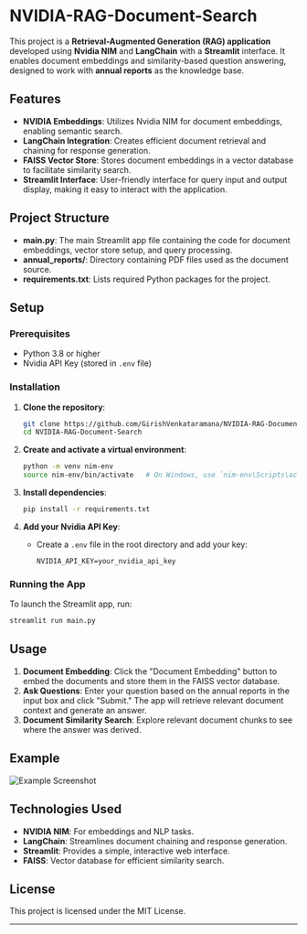 # NVIDIA-RAG-Document-Search

This project is a **Retrieval-Augmented Generation (RAG) application** developed using **Nvidia NIM** and **LangChain** with a **Streamlit** interface. It enables document embeddings and similarity-based question answering, designed to work with **annual reports** as the knowledge base.

## Features

- **NVIDIA Embeddings**: Utilizes Nvidia NIM for document embeddings, enabling semantic search.
- **LangChain Integration**: Creates efficient document retrieval and chaining for response generation.
- **FAISS Vector Store**: Stores document embeddings in a vector database to facilitate similarity search.
- **Streamlit Interface**: User-friendly interface for query input and output display, making it easy to interact with the application.

## Project Structure

- **main.py**: The main Streamlit app file containing the code for document embeddings, vector store setup, and query processing.
- **annual_reports/**: Directory containing PDF files used as the document source.
- **requirements.txt**: Lists required Python packages for the project.

## Setup

### Prerequisites

- Python 3.8 or higher
- Nvidia API Key (stored in `.env` file)

### Installation

1. **Clone the repository**:
   ```bash
   git clone https://github.com/GirishVenkataramana/NVIDIA-RAG-Document-Search.git
   cd NVIDIA-RAG-Document-Search
   ```

2. **Create and activate a virtual environment**:
   ```bash
   python -m venv nim-env
   source nim-env/bin/activate   # On Windows, use `nim-env\Scripts\activate`
   ```

3. **Install dependencies**:
   ```bash
   pip install -r requirements.txt
   ```

4. **Add your Nvidia API Key**:
   - Create a `.env` file in the root directory and add your key:
     ```
     NVIDIA_API_KEY=your_nvidia_api_key
     ```

### Running the App

To launch the Streamlit app, run:
```bash
streamlit run main.py
```

## Usage

1. **Document Embedding**: Click the "Document Embedding" button to embed the documents and store them in the FAISS vector database.
2. **Ask Questions**: Enter your question based on the annual reports in the input box and click "Submit." The app will retrieve relevant document context and generate an answer.
3. **Document Similarity Search**: Explore relevant document chunks to see where the answer was derived.

## Example

![Example Screenshot](link_to_screenshot)  

## Technologies Used

- **NVIDIA NIM**: For embeddings and NLP tasks.
- **LangChain**: Streamlines document chaining and response generation.
- **Streamlit**: Provides a simple, interactive web interface.
- **FAISS**: Vector database for efficient similarity search.

## License

This project is licensed under the MIT License.

--- 

